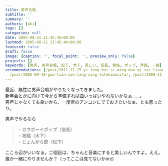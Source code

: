 ```yaml
---
title: 男声合唱
subtitle: ''
summary: ''
authors: [aki]
tags: []
categories: null
date: 2005-08-21 21:45:46+00:00
lastmod: 2005-08-21 21:45:46+00:00
featured: false
draft: false
image: {caption: '', focal_point: '', preview_only: false}
projects: []
keywords: [男声, 男声合唱, 松下, 木下, 美しい, 信長, 無性, ポップ, 準備, 一緒]
recommendations: [/post/2011-12-25-yi-teng-hui-si-ming-dao-qi-tai-liang-shi-noxuan-nda-xue-sheng-he-chang-notameno-sutiyudentosongubutuku-gare-i/,
  /post/2005-09-18-gao-tian-san-lang-xing-tutekimasita/, /post/2009-11-26-the-real-album/]
---
```

最近、無性に男声合唱がやりたくなってきました。  
新年会とかに向けて今から準備すれば曲いっぱいやれないかなぁ……。  
男声じゃなくても良いから、一度県のアンコンにでておきたいなぁ、とも思ったり。  
  
男声でやるなら

> ・カウボーイポップ（信長）  
> ・祝福（木下）  
> ・じょんがら節（松下）

  
ここら辺がいいなぁ。二個目は、ちゃんと音楽にすると美しいんですよ。ええ。  
誰か一緒にやりませんか？（ってここは見てないかorz)


